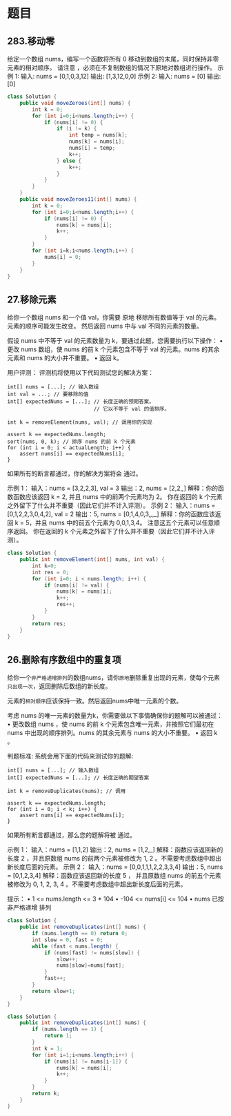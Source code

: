 # 题目

## 283.移动零
给定一个数组 nums，编写一个函数将所有 0 移动到数组的末尾，同时保持非零元素的相对顺序。
请注意 ，必须在不复制数组的情况下原地对数组进行操作。
示例 1:
输入: nums = [0,1,0,3,12]
输出: [1,3,12,0,0]
示例 2:
输入: nums = [0]
输出: [0]

```java
class Solution {
    public void moveZeroes(int[] nums) {
        int k = 0;
        for (int i=0;i<nums.length;i++) {
            if (nums[i] != 0) {
                if (i != k) {
                    int temp = nums[k];
                    nums[k] = nums[i];
                    nums[i] = temp;
                    k++;
                } else {
                    k++;
                }
            }
        }
    }
    public void moveZeroes11(int[] nums) {
        int k = 0;
        for (int i=0;i<nums.length;i++) {
            if (nums[i] != 0) {
                nums[k] = nums[i];
                k++;
            }
        }
        for (int i=k;i<nums.length;i++) {
            nums[i] = 0;
        }
    }
}
```

## 27.移除元素
给你一个数组 nums 和一个值 val，你需要 原地 移除所有数值等于 val 的元素。
元素的顺序可能发生改变。
然后返回 nums 中与 val 不同的元素的数量。

假设 nums 中不等于 val 的元素数量为 k，要通过此题，您需要执行以下操作：
• 更改 nums 数组，使 nums 的前 k 个元素包含不等于 val 的元素。nums 的其余元素和 nums 的大小并不重要。
• 返回 k。

用户评测：
评测机将使用以下代码测试您的解决方案：
```text
int[] nums = [...]; // 输入数组
int val = ...; // 要移除的值
int[] expectedNums = [...]; // 长度正确的预期答案。
                            // 它以不等于 val 的值排序。

int k = removeElement(nums, val); // 调用你的实现

assert k == expectedNums.length;
sort(nums, 0, k); // 排序 nums 的前 k 个元素
for (int i = 0; i < actualLength; i++) {
    assert nums[i] == expectedNums[i];
}
```
如果所有的断言都通过，你的解决方案将会 通过。
 
示例 1：
输入：nums = [3,2,2,3], val = 3
输出：2, nums = [2,2,_,_]
解释：你的函数函数应该返回 k = 2, 并且 nums 中的前两个元素均为 2。
你在返回的 k 个元素之外留下了什么并不重要（因此它们并不计入评测）。
示例 2：
输入：nums = [0,1,2,2,3,0,4,2], val = 2
输出：5, nums = [0,1,4,0,3,_,_,_]
解释：你的函数应该返回 k = 5，并且 nums 中的前五个元素为 0,0,1,3,4。
注意这五个元素可以任意顺序返回。
你在返回的 k 个元素之外留下了什么并不重要（因此它们并不计入评测）。

```java
class Solution {
    public int removeElement(int[] nums, int val) {
        int k=0;
        int res = 0;
        for (int i=0; i < nums.length; i++) {
            if (nums[i] != val) {
                nums[k] = nums[i];
                k++;
                res++;
            }
        }
        return res;
    }
}
```

## 26.删除有序数组中的重复项
给你一个`非严格递增排列`的数组nums，请你`原地`删除重复出现的元素，使每个元素`只出现一次`，返回删除后数组的新长度。

元素的`相对顺序`应该保持一致。然后返回nums中唯一元素的个数。

考虑 nums 的唯一元素的数量为k，你需要做以下事情确保你的题解可以被通过：
• 更改数组 nums ，使 nums 的前 k 个元素包含唯一元素，并按照它们最初在 nums 中出现的顺序排列。nums 的其余元素与 nums 的大小不重要。
• 返回 k 。

判题标准:
系统会用下面的代码来测试你的题解:
```text
int[] nums = [...]; // 输入数组
int[] expectedNums = [...]; // 长度正确的期望答案

int k = removeDuplicates(nums); // 调用

assert k == expectedNums.length;
for (int i = 0; i < k; i++) {
    assert nums[i] == expectedNums[i];
}
```
如果所有断言都通过，那么您的题解将被 通过。
 
示例 1：
输入：nums = [1,1,2]
输出：2, nums = [1,2,_]
解释：函数应该返回新的长度 2 ，并且原数组 nums 的前两个元素被修改为 1, 2 。不需要考虑数组中超出新长度后面的元素。
示例 2：
输入：nums = [0,0,1,1,1,2,2,3,3,4]
输出：5, nums = [0,1,2,3,4]
解释：函数应该返回新的长度 5 ， 并且原数组 nums 的前五个元素被修改为 0, 1, 2, 3, 4 。不需要考虑数组中超出新长度后面的元素。
 
提示：
• 1 <= nums.length <= 3 * 104
• -104 <= nums[i] <= 104
• nums 已按 非严格递增 排列

```java
class Solution {
    public int removeDuplicates(int[] nums) {
        if (nums.length == 0) return 0;
        int slow = 0, fast = 0;
        while (fast < nums.length) {
            if (nums[fast] != nums[slow]) {
                slow++;
                nums[slow]=nums[fast];
            }
            fast++;
        }
        return slow+1;
    }
}
```

```java
class Solution {
    public int removeDuplicates(int[] nums) {
        if (nums.length == 1) {
            return 1;
        }
        int k = 1;
        for (int i=1;i<nums.length;i++) {
            if (nums[i] != nums[i-1]) {
                nums[k] = nums[i];
                k++;
            }
        }
        return k;
    }
}
```